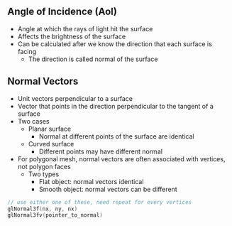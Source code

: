 ## Angle of Incidence (AoI)
- Angle at which the rays of light hit the surface
- Affects the brightness of the surface
- Can be calculated after we know the direction that each surface is facing
	- The direction is called normal of the surface

## Normal Vectors
- Unit vectors perpendicular to a surface
- Vector that points in the direction perpendicular to the tangent of a surface
- Two cases
	- Planar surface
		- Normal at different points of the surface are identical
	- Curved surface
		- Different points may have different normal
- For polygonal mesh, normal vectors are often associated with vertices, not polygon faces
	- Two types
		- Flat object: normal vectors identical
		- Smooth object: normal vectors can be different
```cpp
// use either one of these, need repeat for every vertices
glNormal3f(nx, ny, nx)
glNormal3fv(pointer_to_normal)
```